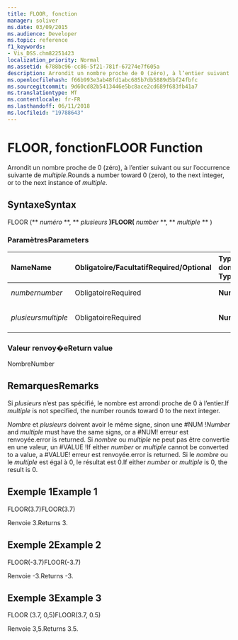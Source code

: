 ```yaml
---
title: FLOOR, fonction
manager: soliver
ms.date: 03/09/2015
ms.audience: Developer
ms.topic: reference
f1_keywords:
- Vis_DSS.chm82251423
localization_priority: Normal
ms.assetid: 6788bc96-cc86-5f21-781f-67274e7f605a
description: Arrondit un nombre proche de 0 (zéro), à l’entier suivant ou sur l’occurrence suivante du dénominateur.
ms.openlocfilehash: f66b993e3ab48fd1abc685b7db5889d5bf24fbfc
ms.sourcegitcommit: 9d60cd82b5413446e5bc8ace2cd689f683fb41a7
ms.translationtype: MT
ms.contentlocale: fr-FR
ms.lasthandoff: 06/11/2018
ms.locfileid: "19788643"
---
```

# <a name="floor-function"></a><span data-ttu-id="58e8c-103">FLOOR, fonction</span><span class="sxs-lookup"><span data-stu-id="58e8c-103">FLOOR Function</span></span>

<span data-ttu-id="58e8c-104">Arrondit un nombre proche de 0 (zéro), à l’entier suivant ou sur l’occurrence suivante de _multiple_.</span><span class="sxs-lookup"><span data-stu-id="58e8c-104">Rounds a number toward 0 (zero), to the next integer, or to the next instance of  _multiple_.</span></span>
  
## <a name="syntax"></a><span data-ttu-id="58e8c-105">Syntaxe</span><span class="sxs-lookup"><span data-stu-id="58e8c-105">Syntax</span></span>

<span data-ttu-id="58e8c-106">FLOOR (** *numéro* **, ** *plusieurs* **)</span><span class="sxs-lookup"><span data-stu-id="58e8c-106">FLOOR(** *number* **, ** *multiple* ** )</span></span> 
  
### <a name="parameters"></a><span data-ttu-id="58e8c-107">Paramètres</span><span class="sxs-lookup"><span data-stu-id="58e8c-107">Parameters</span></span>

|<span data-ttu-id="58e8c-108">**Name**</span><span class="sxs-lookup"><span data-stu-id="58e8c-108">**Name**</span></span>|<span data-ttu-id="58e8c-109">**Obligatoire/Facultatif**</span><span class="sxs-lookup"><span data-stu-id="58e8c-109">**Required/Optional**</span></span>|<span data-ttu-id="58e8c-110">**Type de données**</span><span class="sxs-lookup"><span data-stu-id="58e8c-110">**Data Type**</span></span>|<span data-ttu-id="58e8c-111">**Description**</span><span class="sxs-lookup"><span data-stu-id="58e8c-111">**Description**</span></span>|
|:-----|:-----|:-----|:-----|
| <span data-ttu-id="58e8c-112">_number_</span><span class="sxs-lookup"><span data-stu-id="58e8c-112">_number_</span></span> <br/> |<span data-ttu-id="58e8c-113">Obligatoire</span><span class="sxs-lookup"><span data-stu-id="58e8c-113">Required</span></span>  <br/> |<span data-ttu-id="58e8c-114">**Number**</span><span class="sxs-lookup"><span data-stu-id="58e8c-114">**Number**</span></span> <br/> |<span data-ttu-id="58e8c-115">Nombre à arrondir.</span><span class="sxs-lookup"><span data-stu-id="58e8c-115">The number to round.</span></span>  <br/> |
| <span data-ttu-id="58e8c-116">_plusieurs_</span><span class="sxs-lookup"><span data-stu-id="58e8c-116">_multiple_</span></span> <br/> |<span data-ttu-id="58e8c-117">Obligatoire</span><span class="sxs-lookup"><span data-stu-id="58e8c-117">Required</span></span>  <br/> |<span data-ttu-id="58e8c-118">**Number**</span><span class="sxs-lookup"><span data-stu-id="58e8c-118">**Number**</span></span> <br/> |<span data-ttu-id="58e8c-119">Multiple vers lequel arrondir.</span><span class="sxs-lookup"><span data-stu-id="58e8c-119">The multiple to which to round.</span></span>  <br/> |
   
### <a name="return-value"></a><span data-ttu-id="58e8c-120">Valeur renvoy�e</span><span class="sxs-lookup"><span data-stu-id="58e8c-120">Return value</span></span>

<span data-ttu-id="58e8c-121">Nombre</span><span class="sxs-lookup"><span data-stu-id="58e8c-121">Number</span></span>
  
## <a name="remarks"></a><span data-ttu-id="58e8c-122">Remarques</span><span class="sxs-lookup"><span data-stu-id="58e8c-122">Remarks</span></span>

<span data-ttu-id="58e8c-123">Si _plusieurs_ n’est pas spécifié, le nombre est arrondi proche de 0 à l’entier.</span><span class="sxs-lookup"><span data-stu-id="58e8c-123">If  _multiple_ is not specified, the number rounds toward 0 to the next integer.</span></span> 
  
 <span data-ttu-id="58e8c-124">_Nombre_ et _plusieurs_ doivent avoir le même signe, sinon une #NUM !</span><span class="sxs-lookup"><span data-stu-id="58e8c-124">_Number_ and  _multiple_ must have the same signs, or a #NUM!</span></span> <span data-ttu-id="58e8c-125">erreur est renvoyée.</span><span class="sxs-lookup"><span data-stu-id="58e8c-125">error is returned.</span></span> <span data-ttu-id="58e8c-126">Si _nombre_ ou _multiple_ ne peut pas être convertie en une valeur, un #VALUE !</span><span class="sxs-lookup"><span data-stu-id="58e8c-126">If either  _number_ or  _multiple_ cannot be converted to a value, a #VALUE!</span></span> <span data-ttu-id="58e8c-127">erreur est renvoyée.</span><span class="sxs-lookup"><span data-stu-id="58e8c-127">error is returned.</span></span> <span data-ttu-id="58e8c-128">Si le _nombre_ ou le _multiple_ est égal à 0, le résultat est 0.</span><span class="sxs-lookup"><span data-stu-id="58e8c-128">If either  _number_ or  _multiple_ is 0, the result is 0.</span></span> 
  
## <a name="example-1"></a><span data-ttu-id="58e8c-129">Exemple 1</span><span class="sxs-lookup"><span data-stu-id="58e8c-129">Example 1</span></span>

<span data-ttu-id="58e8c-130">FLOOR(3.7)</span><span class="sxs-lookup"><span data-stu-id="58e8c-130">FLOOR(3.7)</span></span>
  
<span data-ttu-id="58e8c-131">Renvoie 3.</span><span class="sxs-lookup"><span data-stu-id="58e8c-131">Returns 3.</span></span>
  
## <a name="example-2"></a><span data-ttu-id="58e8c-132">Exemple 2</span><span class="sxs-lookup"><span data-stu-id="58e8c-132">Example 2</span></span>

<span data-ttu-id="58e8c-133">FLOOR(-3.7)</span><span class="sxs-lookup"><span data-stu-id="58e8c-133">FLOOR(-3.7)</span></span>
  
<span data-ttu-id="58e8c-134">Renvoie -3.</span><span class="sxs-lookup"><span data-stu-id="58e8c-134">Returns -3.</span></span>
  
## <a name="example-3"></a><span data-ttu-id="58e8c-135">Exemple 3</span><span class="sxs-lookup"><span data-stu-id="58e8c-135">Example 3</span></span>

<span data-ttu-id="58e8c-136">FLOOR (3.7, 0,5)</span><span class="sxs-lookup"><span data-stu-id="58e8c-136">FLOOR(3.7, 0.5)</span></span>
  
<span data-ttu-id="58e8c-137">Renvoie 3,5.</span><span class="sxs-lookup"><span data-stu-id="58e8c-137">Returns 3.5.</span></span>
  


